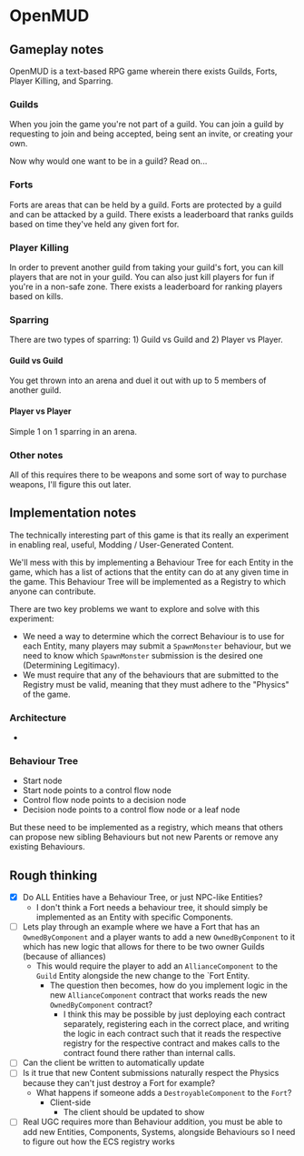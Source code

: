# OpenMUD


## Gameplay notes

OpenMUD is a text-based RPG game wherein there exists Guilds, Forts, Player Killing, and Sparring. 

### Guilds

When you join the game you're not part of a guild. You can join a guild by requesting to join and being accepted, being sent an invite, or creating your own. 

Now why would one want to be in a guild? Read on...

### Forts

Forts are areas that can be held by a guild. Forts are protected by a guild and can be attacked by a guild. There exists a leaderboard that ranks guilds based on time they've held any given fort for.

### Player Killing

In order to prevent another guild from taking your guild's fort, you can kill players that are not in your guild. You can also just kill players for fun if you're in a non-safe zone. There exists a leaderboard for ranking players based on kills.

### Sparring

There are two types of sparring: 1) Guild vs Guild and 2) Player vs Player.

#### Guild vs Guild

You get thrown into an arena and duel it out with up to 5 members of another guild.

#### Player vs Player   

Simple 1 on 1 sparring in an arena.

### Other notes

All of this requires there to be weapons and some sort of way to purchase weapons, I'll figure this out later.

## Implementation notes

The technically interesting part of this game is that its really an experiment in enabling real, useful, Modding / User-Generated Content. 

We'll mess with this by implementing a Behaviour Tree for each Entity in the game, which has a list of actions that the entity can do at any given time in the game. This Behaviour Tree will be implemented as a Registry to which anyone can contribute. 

There are two key problems we want to explore and solve with this experiment: 

- We need a way to determine which the correct Behaviour is to use for each Entity, many players may submit a `SpawnMonster` behaviour, but we need to know which `SpawnMonster` submission is the desired one (Determining Legitimacy).
- We must require that any of the behaviours that are submitted to the Registry must be valid, meaning that they must adhere to the "Physics" of the game.


### Architecture 

- 


### Behaviour Tree 

- Start node
- Start node points to a control flow node
- Control flow node points to a decision node
- Decision node points to a control flow node or a leaf node

But these need to be implemented as a registry, which means that others can propose new sibling Behaviours but not new Parents or remove any existing Behaviours.


## Rough thinking

- [x] Do ALL Entities have a Behaviour Tree, or just NPC-like Entities?
    - I don't think a Fort needs a behaviour tree, it should simply be implemented as an Entity with specific Components.
- [ ] Lets play through an example where we have a Fort that has an `OwnedByComponent` and a player wants to add a new `OwnedByComponent` to it which has new logic that allows for there to be two owner Guilds (because of alliances)
    - This would require the player to add an `AllianceComponent` to the `Guild` Entity alongside the new change to the `Fort Entity.
        - The question then becomes, how do you implement logic in the new `AllianceComponent` contract that works reads the new `OwnedByComponent` contract?
            - I think this may be possible by just deploying each contract separately, registering each in the correct place, and writing the logic in each contract such that it reads the respective registry for the respective contract and makes calls to the contract found there rather than internal calls.
- [ ] Can the client be written to automatically update 
- [ ] Is it true that new Content submissions naturally respect the Physics because they can't just destroy a Fort for example?
    - What happens if someone adds a `DestroyableComponent` to the `Fort`?
        - Client-side
            - The client should be updated to show 
- [ ] Real UGC requires more than Behaviour addition, you must be able to add new Entities, Components, Systems, alongside Behaviours so I need to figure out how the ECS registry works